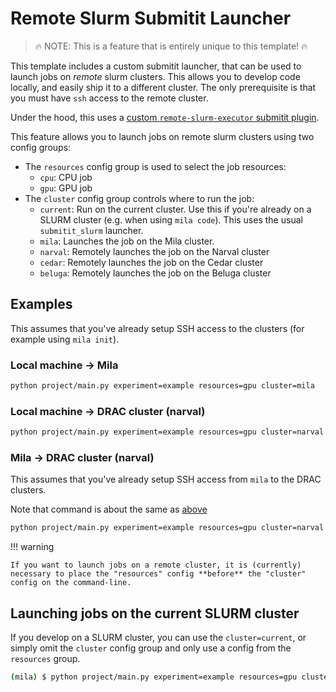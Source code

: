 # Remote Slurm Submitit Launcher

> 🔥 NOTE: This is a feature that is entirely unique to this template! 🔥

This template includes a custom submitit launcher, that can be used to launch jobs on *remote* slurm clusters.
This allows you to develop code locally, and easily ship it to a different cluster.
The only prerequisite is that you must have `ssh` access to the remote cluster.

Under the hood, this uses a [custom `remote-slurm-executor` submitit plugin](https://github.com/lebrice/remote-slurm-executor).


This feature allows you to launch jobs on remote slurm clusters using two config groups:

- The `resources` config group is used to select the job resources:
    - `cpu`: CPU job
    - `gpu`: GPU job
- The `cluster` config group controls where to run the job:
    - `current`: Run on the current cluster. Use this if you're already on a SLURM cluster (e.g. when using `mila code`). This uses the usual `submitit_slurm` launcher.
    - `mila`: Launches the job on the Mila cluster.
    - `narval`: Remotely launches the job on the Narval cluster
    - `cedar`: Remotely launches the job on the Cedar cluster
    - `beluga`: Remotely launches the job on the Beluga cluster


## Examples

This assumes that you've already setup SSH access to the clusters (for example using `mila init`).


### Local machine -> Mila

```bash
python project/main.py experiment=example resources=gpu cluster=mila
```

### Local machine -> DRAC cluster (narval)

```bash
python project/main.py experiment=example resources=gpu cluster=narval
```


### Mila -> DRAC cluster (narval)

This assumes that you've already setup SSH access from `mila` to the DRAC clusters.

Note that command is about the same as [above](#local-machine---drac-cluster-narval)

```bash
python project/main.py experiment=example resources=gpu cluster=narval
```


!!! warning

    If you want to launch jobs on a remote cluster, it is (currently) necessary to place the "resources" config **before** the "cluster" config on the command-line.


## Launching jobs on the current SLURM cluster

If you develop on a SLURM cluster, you can use the `cluster=current`, or simply omit the `cluster` config group and only use a config from the `resources` group.

```bash
(mila) $ python project/main.py experiment=example resources=gpu cluster=current
```
